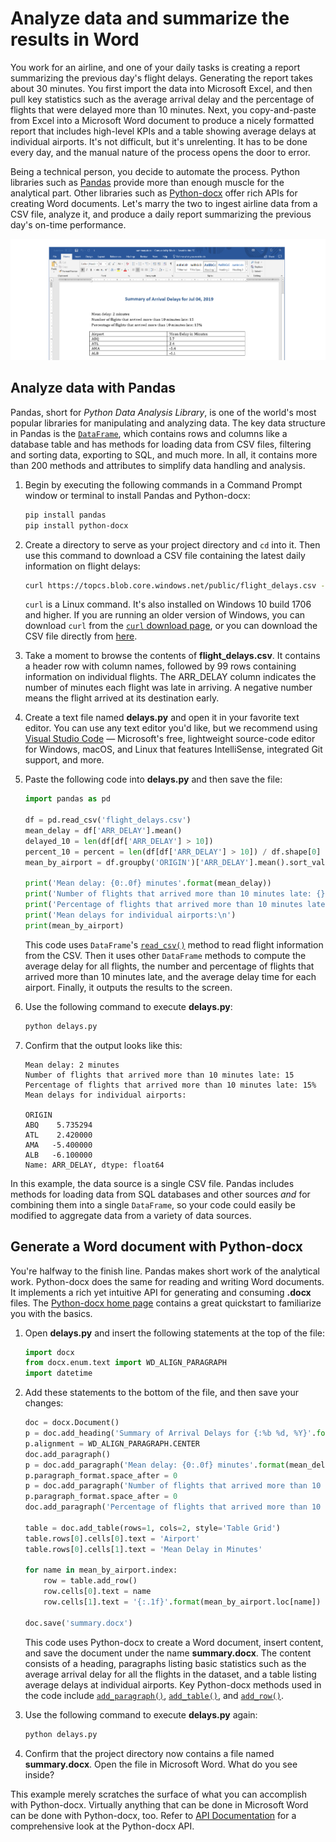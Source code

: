 # Analyze data and summarize the results in Word
 
You work for an airline, and one of your daily tasks is creating a report summarizing the previous day's flight delays. Generating the report takes about 30 minutes. You first import the data into Microsoft Excel, and then pull key statistics such as the average arrival delay and the percentage of flights that were delayed more than 10 minutes. Next, you copy-and-paste from Excel into a Microsoft Word document to produce a nicely formatted report that includes high-level KPIs and a table showing average delays at individual airports. It's not difficult, but it's unrelenting. It has to be done every day, and the manual nature of the process opens the door to error.

Being a technical person, you decide to automate the process. Python libraries such as [Pandas](https://pandas.pydata.org/) provide more than enough muscle for the analytical part. Other libraries such as [Python-docx](https://python-docx.readthedocs.io/en/latest/) offer rich APIs for creating Word documents. Let's marry the two to ingest airline data from a CSV file, analyze it, and produce a daily report summarizing the previous day's on-time performance.

![](media/python-docx.png)

## Analyze data with Pandas

Pandas, short for *Python Data Analysis Library*, is one of the world's most popular libraries for manipulating and analyzing data. The key data structure in Pandas is the [`DataFrame`](https://pandas.pydata.org/pandas-docs/stable/reference/api/pandas.DataFrame.html), which contains rows and columns like a database table and has methods for loading data from CSV files, filtering and sorting data, exporting to SQL, and much more. In all, it contains more than 200 methods and attributes to simplify data handling and analysis.

1. Begin by executing the following commands in a Command Prompt window or terminal to install Pandas and Python-docx:

	```bash
	pip install pandas
	pip install python-docx
	```

1. Create a directory to serve as your project directory and `cd` into it. Then use this command to download a CSV file containing the latest daily information on flight delays:

	```bash
	curl https://topcs.blob.core.windows.net/public/flight_delays.csv -o flight_delays.csv
	```

	`curl` is a Linux command. It's also installed on Windows 10 build 1706 and higher. If you are running an older version of Windows, you can download `curl` from the [`curl` download page](https://curl.haxx.se/download.html), or you can download the CSV file directly from [here](https://topcs.blob.core.windows.net/public/flight_delays.csv).

1. Take a moment to browse the contents of **flight_delays.csv**. It contains a header row with column names, followed by 99 rows containing information on individual flights. The ARR_DELAY column indicates the number of minutes each flight was late in arriving. A negative number means the flight arrived at its destination early.

1. Create a text file named **delays.py** and open it in your favorite text editor. You can use any text editor you'd like, but we recommend using [Visual Studio Code](https://code.visualstudio.com/) — Microsoft's free, lightweight source-code editor for Windows, macOS, and Linux that features IntelliSense, integrated Git support, and more.

1. Paste the following code into **delays.py** and then save the file:

	```python
	import pandas as pd
	
	df = pd.read_csv('flight_delays.csv')
	mean_delay = df['ARR_DELAY'].mean()
	delayed_10 = len(df[df['ARR_DELAY'] > 10])
	percent_10 = percent = len(df[df['ARR_DELAY'] > 10]) / df.shape[0]
	mean_by_airport = df.groupby('ORIGIN')['ARR_DELAY'].mean().sort_values(ascending=False)
	
	print('Mean delay: {0:.0f} minutes'.format(mean_delay))
	print('Number of flights that arrived more than 10 minutes late: {}'.format(delayed_10))
	print('Percentage of flights that arrived more than 10 minutes late: {0:.0%}'.format(percent_10))
	print('Mean delays for individual airports:\n')
	print(mean_by_airport)
	```

	This code uses `DataFrame`'s [`read_csv()`](https://pandas.pydata.org/pandas-docs/stable/reference/api/pandas.read_csv.html) method to read flight information from the CSV. Then it uses other `DataFrame` methods to compute the average delay for all flights, the number and percentage of flights that arrived more than 10 minutes late, and the average delay time for each airport. Finally, it outputs the results to the screen.

1. Use the following command to execute **delays.py**:

	```bash
	python delays.py
	```

1. Confirm that the output looks like this:

	```
	Mean delay: 2 minutes
	Number of flights that arrived more than 10 minutes late: 15
	Percentage of flights that arrived more than 10 minutes late: 15%
	Mean delays for individual airports:
	
	ORIGIN
	ABQ    5.735294
	ATL    2.420000
	AMA   -5.400000
	ALB   -6.100000
	Name: ARR_DELAY, dtype: float64
	```

In this example, the data source is a single CSV file. Pandas includes methods for loading data from SQL databases and other sources *and* for combining them into a single `DataFrame`, so your code could easily be modified to aggregate data from a variety of data sources.

## Generate a Word document with Python-docx

You're halfway to the finish line. Pandas makes short work of the analytical work. Python-docx does the same for reading and writing Word documents. It implements a rich yet intuitive API for generating and consuming **.docx** files. The [Python-docx home page](https://python-docx.readthedocs.io/en/latest/) contains a great quickstart to familiarize you with the basics.

1. Open **delays.py** and insert the following statements at the top of the file:

	```python
	import docx
	from docx.enum.text import WD_ALIGN_PARAGRAPH
	import datetime
	```

1. Add these statements to the bottom of the file, and then save your changes:

	```python
	doc = docx.Document()
	p = doc.add_heading('Summary of Arrival Delays for {:%b %d, %Y}'.format(datetime.date.today()))
	p.alignment = WD_ALIGN_PARAGRAPH.CENTER
	doc.add_paragraph()
	p = doc.add_paragraph('Mean delay: {0:.0f} minutes'.format(mean_delay))
	p.paragraph_format.space_after = 0
	p = doc.add_paragraph('Number of flights that arrived more than 10 minutes late: {}'.format(delayed_10))
	p.paragraph_format.space_after = 0
	doc.add_paragraph('Percentage of flights that arrived more than 10 minutes late: {0:.0%}'.format(percent_10))
	
	table = doc.add_table(rows=1, cols=2, style='Table Grid')
	table.rows[0].cells[0].text = 'Airport'
	table.rows[0].cells[1].text = 'Mean Delay in Minutes'
	
	for name in mean_by_airport.index:
	    row = table.add_row()
	    row.cells[0].text = name
	    row.cells[1].text = '{:.1f}'.format(mean_by_airport.loc[name])
	
	doc.save('summary.docx')
	```

	This code uses Python-docx to create a Word document, insert content, and save the document under the name **summary.docx**. The content consists of a heading, paragraphs listing basic statistics such as the average arrival delay for all the flights in the dataset, and a table listing average delays at individual airports. Key Python-docx methods used in the code include [`add_paragraph()`](https://python-docx.readthedocs.io/en/latest/api/document.html#docx.document.Document.add_paragraph), [`add_table()`](https://python-docx.readthedocs.io/en/latest/api/document.html#docx.document.Document.add_table), and [`add_row()`](https://python-docx.readthedocs.io/en/latest/api/table.html#docx.table.Table.add_row).

1. Use the following command to execute **delays.py** again:

	```bash
	python delays.py
	```

1. Confirm that the project directory now contains a file named **summary.docx**. Open the file in Microsoft Word. What do you see inside?

This example merely scratches the surface of what you can accomplish with Python-docx. Virtually anything that can be done in Microsoft Word can be done with Python-docx, too. Refer to [API Documentation](https://python-docx.readthedocs.io/en/latest/#api-documentation) for a comprehensive look at the Python-docx API.
